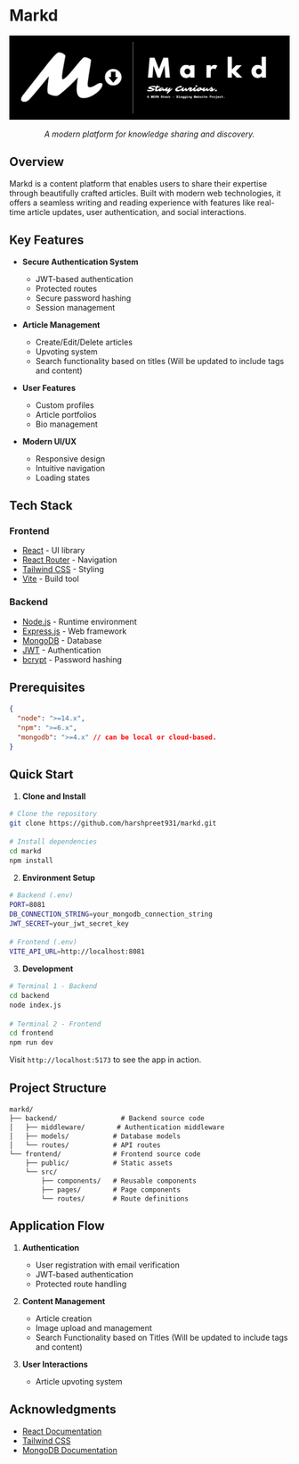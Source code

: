 # Markd

<div align="center">

![Banner Image](./frontend/public/MarkdBannerImg.png)

_A modern platform for knowledge sharing and discovery._

</div>

## Overview

Markd is a content platform that enables users to share their expertise through beautifully crafted articles. Built with modern web technologies, it offers a seamless writing and reading experience with features like real-time article updates, user authentication, and social interactions.

## Key Features

- **Secure Authentication System**
    - JWT-based authentication
    - Protected routes
    - Secure password hashing
    - Session management

- **Article Management**
    - Create/Edit/Delete articles
    - Upvoting system
    - Search functionality based on titles (Will be updated to include tags and content)

- **User Features**
    - Custom profiles
    - Article portfolios
    - Bio management

- **Modern UI/UX**
    - Responsive design
    - Intuitive navigation
    - Loading states

## Tech Stack

### Frontend

- [React](https://reactjs.org/) - UI library
- [React Router](https://reactrouter.com/) - Navigation
- [Tailwind CSS](https://tailwindcss.com/) - Styling
- [Vite](https://vitejs.dev/) - Build tool

### Backend

- [Node.js](https://nodejs.org/) - Runtime environment
- [Express.js](https://expressjs.com/) - Web framework
- [MongoDB](https://www.mongodb.com/) - Database
- [JWT](https://jwt.io/) - Authentication
- [bcrypt](https://github.com/kelektiv/node.bcrypt.js) - Password hashing


## Prerequisites

```json
{
  "node": ">=14.x",
  "npm": ">=6.x",
  "mongodb": ">=4.x" // can be local or cloud-based.
}
```

## Quick Start

1. **Clone and Install**

```bash
# Clone the repository
git clone https://github.com/harshpreet931/markd.git

# Install dependencies
cd markd
npm install
```

2. **Environment Setup**

```bash
# Backend (.env)
PORT=8081
DB_CONNECTION_STRING=your_mongodb_connection_string
JWT_SECRET=your_jwt_secret_key

# Frontend (.env)
VITE_API_URL=http://localhost:8081
```

3. **Development**

```bash
# Terminal 1 - Backend
cd backend
node index.js

# Terminal 2 - Frontend
cd frontend
npm run dev
```

Visit `http://localhost:5173` to see the app in action.

## Project Structure

```
markd/
├── backend/                # Backend source code
│   ├── middleware/        # Authentication middleware
│   ├── models/           # Database models
│   └── routes/           # API routes
└── frontend/             # Frontend source code
    ├── public/           # Static assets
    └── src/
        ├── components/   # Reusable components
        ├── pages/        # Page components
        └── routes/       # Route definitions
```

## Application Flow

1. **Authentication**

   - User registration with email verification
   - JWT-based authentication
   - Protected route handling

2. **Content Management**

   - Article creation
   - Image upload and management
   - Search Functionality based on Titles (Will be updated to include tags and content)

3. **User Interactions**
   - Article upvoting system

## Acknowledgments

- [React Documentation](https://reactjs.org/docs)
- [Tailwind CSS](https://tailwindcss.com)
- [MongoDB Documentation](https://docs.mongodb.com)
